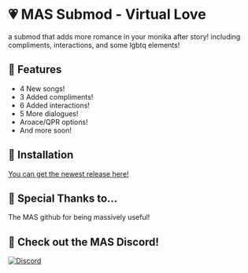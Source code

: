 
# 💗 MAS Submod - Virtual Love
a submod that adds more romance in your monika after story! including compliments, interactions, and some lgbtq elements!

## 🌸 Features
- 4 New songs!
- 3 Added compliments!
- 6 Added interactions!
- 5 More dialogues!
- Aroace/QPR options!
- And more soon!

## 🍄 Installation
[You can get the newest release here!](https://github.com/betapop/Beta-MAS-vl/releases/tag/v1.0.0)

## 💓 Special Thanks to...
The MAS github for being massively useful!

## 🎀 Check out the MAS Discord!
[![Discord](https://discordapp.com/api/guilds/372766620977725441/widget.png?style=banner1)](https://discord.gg/monika-after-story)
